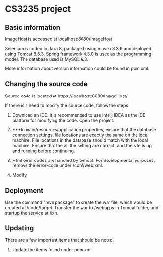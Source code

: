 
# CS3235 project

## Basic information

ImageHost is accessed at localhost:8080/ImageHost

Selenium is coded in Java 8, packaged using maven 3.3.9 and deployed using Tomcat 8.5.3. 
Spring framework 4.3.0 is used as the programming model. The database used is MySQL 6.3. 

More information about version information could be found in pom.xml.

## Changing the source code

Source code is located at https://localhost:8080:ImageHost/

If there is a need to modify the source code, follow the steps:

1) Download an IDE. It is recommended to use Intellj IDEA as the IDE platform for modifying the code. Open the project.

2) ***In main/resources/application.properties, ensure that the database connection settings, file locations are exactly the same on the local machine. File locations in the database should match with the local machine. Ensure that the all the setting are correct, and the site is up and running before continuing.

3) Html error codes are handled by tomcat. For developmental purposes, remove the error-code under /conf/web.xml.

3) Modify.

## Deployment

Use the command "mvn package" to create the war file, which would be created at /code/target. Transfer the war to /webapps in Tomcat folder, and startup the service at /bin.


## Updating

There are a few important items that should be noted.

1) Update the items found under pom.xml.
